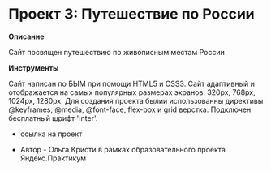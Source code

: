 # Проект 3: Путешествие по России

**Описание**

Сайт посвящен путешествию по живописным местам России

**Инструменты**

Сайт написан по БЫМ при помощи HTML5 и CSS3. Сайт адаптивный и отображается на самых популярных размерах экранов: 320px, 768px, 1024px, 1280px. Для создания проекта былии использованны директивы @keyframes, @media, @font-face, flex-box и grid верстка. Подключен бесплатный шрифт 'Inter'.

* ссылка на проект

* Автор - Ольга Кристи в рамках образовательного проекта Яндекс.Практикум

